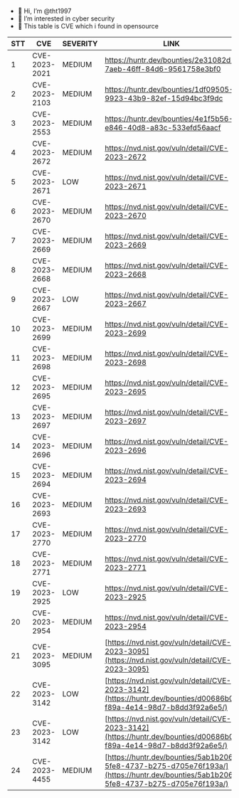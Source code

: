 - 👋 Hi, I’m @tht1997
- 👀 I’m interested in cyber security
- 👀 This table is CVE which i found in opensource



|  STT | CVE  |  SEVERITY |  LINK |
|---|---|---|---|
|  1 | CVE-2023-2021  | MEDIUM |https://huntr.dev/bounties/2e31082d-7aeb-46ff-84d6-9561758e3bf0|
|  2 | CVE-2023-2103  | MEDIUM |https://huntr.dev/bounties/1df09505-9923-43b9-82ef-15d94bc3f9dc|
|  3 | CVE-2023-2553  | MEDIUM |https://huntr.dev/bounties/4e1f5b56-e846-40d8-a83c-533efd56aacf|
|  4 | CVE-2023-2672  | MEDIUM |https://nvd.nist.gov/vuln/detail/CVE-2023-2672|
|  5 | CVE-2023-2671  | LOW |https://nvd.nist.gov/vuln/detail/CVE-2023-2671|
|  6 | CVE-2023-2670  | MEDIUM |https://nvd.nist.gov/vuln/detail/CVE-2023-2670|
|  7 | CVE-2023-2669  | MEDIUM |https://nvd.nist.gov/vuln/detail/CVE-2023-2669|
|  8 | CVE-2023-2668  | MEDIUM |https://nvd.nist.gov/vuln/detail/CVE-2023-2668|
|  9 | CVE-2023-2667  | LOW |https://nvd.nist.gov/vuln/detail/CVE-2023-2667|
|  10 | CVE-2023-2699  | MEDIUM |https://nvd.nist.gov/vuln/detail/CVE-2023-2699|
|  11 | CVE-2023-2698  | MEDIUM |https://nvd.nist.gov/vuln/detail/CVE-2023-2698|
|  12 | CVE-2023-2695  | MEDIUM |https://nvd.nist.gov/vuln/detail/CVE-2023-2695|
|  13 | CVE-2023-2697  | MEDIUM |https://nvd.nist.gov/vuln/detail/CVE-2023-2697|
|  14 | CVE-2023-2696  | MEDIUM |https://nvd.nist.gov/vuln/detail/CVE-2023-2696|
|  15 | CVE-2023-2694  | MEDIUM |https://nvd.nist.gov/vuln/detail/CVE-2023-2694|
|  16 | CVE-2023-2693  | MEDIUM |https://nvd.nist.gov/vuln/detail/CVE-2023-2693|
|  17 | CVE-2023-2770  | MEDIUM |https://nvd.nist.gov/vuln/detail/CVE-2023-2770|
|  18 | CVE-2023-2771  | MEDIUM |https://nvd.nist.gov/vuln/detail/CVE-2023-2771|
|  19 | CVE-2023-2925  | LOW |https://nvd.nist.gov/vuln/detail/CVE-2023-2925|
|  20 | CVE-2023-2954  | MEDIUM |https://nvd.nist.gov/vuln/detail/CVE-2023-2954|
|  21 | CVE-2023-3095  | MEDIUM |[https://nvd.nist.gov/vuln/detail/CVE-2023-3095](https://nvd.nist.gov/vuln/detail/CVE-2023-3095)|
|  22 | CVE-2023-3142  | LOW | [https://nvd.nist.gov/vuln/detail/CVE-2023-3142](https://huntr.dev/bounties/d00686b0-f89a-4e14-98d7-b8dd3f92a6e5/)|
|  23 | CVE-2023-3142  | LOW | [https://nvd.nist.gov/vuln/detail/CVE-2023-3142](https://huntr.dev/bounties/d00686b0-f89a-4e14-98d7-b8dd3f92a6e5/)|
|  24 | CVE-2023-4455  | MEDIUM |[https://huntr.dev/bounties/5ab1b206-5fe8-4737-b275-d705e76f193a/](https://huntr.dev/bounties/5ab1b206-5fe8-4737-b275-d705e76f193a/)|
